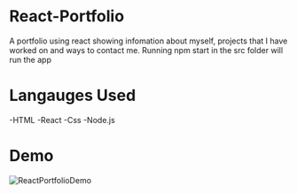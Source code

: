 # React-Portfolio
A portfolio using react showing infomation about myself, projects that I have worked on and ways to contact me. Running npm start in the src folder will run the app

# Langauges Used
-HTML
-React
-Css
-Node.js

# Demo
![ReactPortfolioDemo](./components/my-react-app/public/React.gif)
